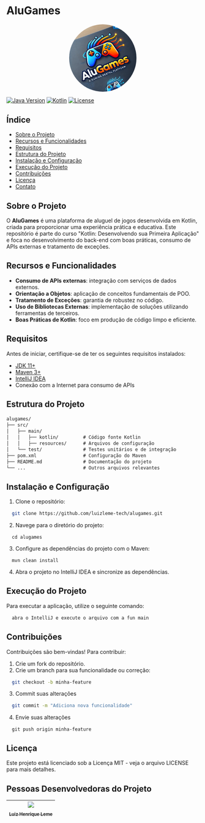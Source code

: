 # AluGames

<p align="center">
  <img src="https://github.com/luizleme-tech/alugames/blob/main/alugame-logo.png" align="center" style="border-radius: 50%; display: block; margin: auto;" width="35%" >
</p>


<p align="center"
  <img src="" align="center" style="border-radius: 50%; display: block; margin: auto;" width="35%" >
</p>

[![Java Version](https://img.shields.io/badge/Java-11-blue)](https://www.oracle.com/java/)
[![Kotlin](https://img.shields.io/badge/kotlin-brightgreen)]([https://spring.io/projects/spring-boot](https://kotlinlang.org/))
[![License](https://img.shields.io/github/license/luizleme-tech/alugames)](LICENSE)

## Índice

- [Sobre o Projeto](#sobre-o-projeto)
- [Recursos e Funcionalidades](#recursos-e-funcionalidades)
- [Requisitos](#requisitos)
- [Estrutura do Projeto](#estrutura-do-projeto)
- [Instalação e Configuração](#instalação-e-configuração)
- [Execução do Projeto](#execução-do-projeto)
- [Contribuições](#contribuições)
- [Licença](#licença)
- [Contato](#pessoas-desenvolvedoras-do-projeto)

## Sobre o Projeto

O **AluGames** é uma plataforma de aluguel de jogos desenvolvida em Kotlin, criada para proporcionar uma experiência prática e educativa. Este repositório é parte do curso "Kotlin: Desenvolvendo sua Primeira Aplicação" e foca no desenvolvimento do back-end com boas práticas, consumo de APIs externas e tratamento de exceções.

## Recursos e Funcionalidades

- **Consumo de APIs externas**: integração com serviços de dados externos.
- **Orientação a Objetos**: aplicação de conceitos fundamentais de POO.
- **Tratamento de Exceções**: garantia de robustez no código.
- **Uso de Bibliotecas Externas**: implementação de soluções utilizando ferramentas de terceiros.
- **Boas Práticas de Kotlin**: foco em produção de código limpo e eficiente.

## Requisitos

Antes de iniciar, certifique-se de ter os seguintes requisitos instalados:

- [JDK 11+](https://www.oracle.com/java/technologies/javase-jdk11-downloads.html)
- [Maven 3+](https://maven.apache.org/download.cgi)
- [IntelliJ IDEA](https://www.jetbrains.com/idea/)
- Conexão com a Internet para consumo de APIs

## Estrutura do Projeto

```plaintext
alugames/
├── src/
│   ├── main/
│   │   ├── kotlin/         # Código fonte Kotlin
│   │   ├── resources/      # Arquivos de configuração
│   └── test/               # Testes unitários e de integração
├── pom.xml                 # Configuração do Maven
├── README.md               # Documentação do projeto
└── ...                     # Outros arquivos relevantes
```

## Instalação e Configuração

1. Clone o repositório:

 ```bash
   git clone https://github.com/luizleme-tech/alugames.git
   ```
2. Navege para o diretório do projeto: 

  ```
    cd alugames
  ```
3. Configure as dependências do projeto com o Maven:

  ```
    mvn clean install
  ```
4. Abra o projeto no IntelliJ IDEA e sincronize as dependências.

## Execução do Projeto

Para executar a aplicação, utilize o seguinte comando:
  ```bash
    abra o IntelliJ e execute o arquivo com a fun main
  ```

## Contribuições

Contribuições são bem-vindas! Para contribuir:

1. Crie um fork do repositório.
2. Crie um branch para sua funcionalidade ou correção:
```bash
  git checkout -b minha-feature
```
3. Commit suas alterações
```bash
  git commit -m "Adiciona nova funcionalidade"
```
4. Envie suas alterações
```
  git push origin minha-feature
```

## Licença

Este projeto está licenciado sob a Licença MIT - veja o arquivo LICENSE para mais detalhes.

## Pessoas Desenvolvedoras do Projeto

| [<img loading="lazy" src="https://avatars.githubusercontent.com/u/160872945?v=4" width=115><br><sub>Luiz Henrique Leme</sub>](https://github.com/luizleme-tech) | 
| :---: | 


